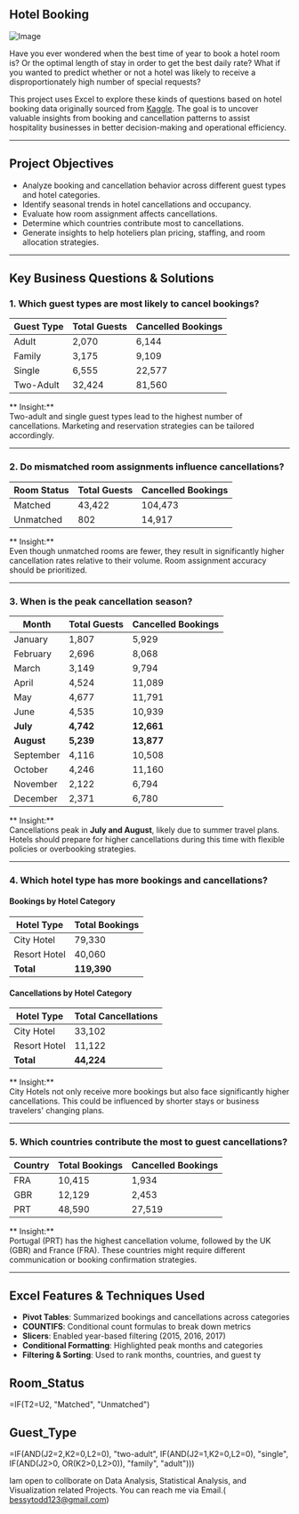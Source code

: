 ##  Hotel Booking 

![Image](https://github.com/user-attachments/assets/ea1650f1-4383-4074-b4d9-f67a99f5cb41)

Have you ever wondered when the best time of year to book a hotel room is? Or the optimal length of stay in order to get the best daily rate? What if you wanted to predict whether or not a hotel was likely to receive a disproportionately high number of special requests?

This project uses Excel to explore these kinds of questions based on hotel booking data originally sourced from [Kaggle](https://www.kaggle.com/jessemostipak/hotel-booking-demand). The goal is to uncover valuable insights from booking and cancellation patterns to assist hospitality businesses in better decision-making and operational efficiency.

---

##  Project Objectives

- Analyze booking and cancellation behavior across different guest types and hotel categories.
- Identify seasonal trends in hotel cancellations and occupancy.
- Evaluate how room assignment affects cancellations.
- Determine which countries contribute most to cancellations.
- Generate insights to help hoteliers plan pricing, staffing, and room allocation strategies.

---

##  Key Business Questions & Solutions

### 1. **Which guest types are most likely to cancel bookings?**

| Guest Type  | Total Guests | Cancelled Bookings |
|-------------|--------------|---------------------|
| Adult       | 2,070        | 6,144               |
| Family      | 3,175        | 9,109               |
| Single      | 6,555        | 22,577              |
| Two-Adult   | 32,424       | 81,560              |

** Insight:**  
Two-adult and single guest types lead to the highest number of cancellations. Marketing and reservation strategies can be tailored accordingly.

---

### 2. **Do mismatched room assignments influence cancellations?**

| Room Status | Total Guests | Cancelled Bookings |
|-------------|--------------|---------------------|
| Matched     | 43,422       | 104,473             |
| Unmatched   | 802          | 14,917              |

** Insight:**  
Even though unmatched rooms are fewer, they result in significantly higher cancellation rates relative to their volume. Room assignment accuracy should be prioritized.

---

### 3. **When is the peak cancellation season?**

| Month      | Total Guests | Cancelled Bookings |
|------------|--------------|---------------------|
| January    | 1,807        | 5,929               |
| February   | 2,696        | 8,068               |
| March      | 3,149        | 9,794               |
| April      | 4,524        | 11,089              |
| May        | 4,677        | 11,791              |
| June       | 4,535        | 10,939              |
| **July**       | **4,742**        | **12,661**              |
| **August**     | **5,239**        | **13,877**              |
| September  | 4,116        | 10,508              |
| October    | 4,246        | 11,160              |
| November   | 2,122        | 6,794               |
| December   | 2,371        | 6,780               |

** Insight:**  
Cancellations peak in **July and August**, likely due to summer travel plans. Hotels should prepare for higher cancellations during this time with flexible policies or overbooking strategies.

---

### 4. **Which hotel type has more bookings and cancellations?**

#### Bookings by Hotel Category

| Hotel Type   | Total Bookings |
|--------------|----------------|
| City Hotel   | 79,330         |
| Resort Hotel | 40,060         |
| **Total**    | **119,390**    |

#### Cancellations by Hotel Category

| Hotel Type   | Total Cancellations |
|--------------|----------------------|
| City Hotel   | 33,102               |
| Resort Hotel | 11,122               |
| **Total**    | **44,224**           |

** Insight:**  
City Hotels not only receive more bookings but also face significantly higher cancellations. This could be influenced by shorter stays or business travelers' changing plans.

---

### 5. **Which countries contribute the most to guest cancellations?**

| Country | Total Bookings | Cancelled Bookings |
|---------|----------------|---------------------|
| FRA     | 10,415         | 1,934               |
| GBR     | 12,129         | 2,453               |
| PRT     | 48,590         | 27,519              |

** Insight:**  
Portugal (PRT) has the highest cancellation volume, followed by the UK (GBR) and France (FRA). These countries might require different communication or booking confirmation strategies.

---

##  Excel Features & Techniques Used

- **Pivot Tables**: Summarized bookings and cancellations across categories
- **COUNTIFS**: Conditional count formulas to break down metrics
- **Slicers**: Enabled year-based filtering (2015, 2016, 2017)
- **Conditional Formatting**: Highlighted peak months and categories
- **Filtering & Sorting**: Used to rank months, countries, and guest ty
## Room_Status 
=IF(T2=U2, "Matched", "Unmatched")
## Guest_Type
=IF(AND(J2=2,K2=0,L2=0), "two-adult", IF(AND(J2=1,K2=0,L2=0), "single", IF(AND(J2>0, OR(K2>0,L2>0)), "family", "adult")))

Iam open to collborate on Data Analysis, Statistical Analysis, and Visualization related Projects. You can reach me via Email.( bessytodd123@gmail.com)
